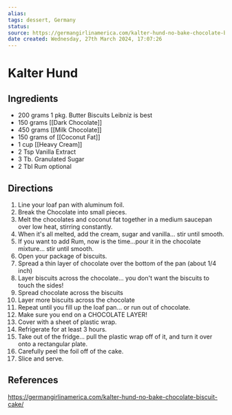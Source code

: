 ```yaml
---
alias: 
tags: dessert, Germany
status:
source: https://germangirlinamerica.com/kalter-hund-no-bake-chocolate-biscuit-cake/
date created: Wednesday, 27th March 2024, 17:07:26
---
```


# Kalter Hund

## Ingredients

- 200 grams 1 pkg. Butter Biscuits Leibniz is best
- 150 grams [[Dark Chocolate]]
- 450 grams [[Milk Chocolate]]
- 150 grams of [[Coconut Fat]]
- 1 cup [[Heavy Cream]]
- 2 Tsp Vanilla Extract
- 3 Tb. Granulated Sugar
- 2 Tbl Rum optional

## Directions

1. Line your loaf pan with aluminum foil.
2. Break the Chocolate into small pieces.
3. Melt the chocolates and coconut fat together in a medium saucepan over low heat, stirring constantly.
4. When it's all melted, add the cream, sugar and vanilla... stir until smooth.
5. If you want to add Rum, now is the time...pour it in the chocolate mixture... stir until smooth.
6. Open your package of biscuits.
7. Spread a thin layer of chocolate over the bottom of the pan (about 1/4 inch)
8. Layer biscuits across the chocolate... you don't want the biscuits to touch the sides!
9. Spread chocolate across the biscuits
10. Layer more biscuits across the chocolate
11. Repeat until you fill up the loaf pan... or run out of chocolate.
12. Make sure you end on a CHOCOLATE LAYER!
13. Cover with a sheet of plastic wrap.
14. Refrigerate for at least 3 hours.
15. Take out of the fridge... pull the plastic wrap off of it, and turn it over onto a rectangular plate.
16. Carefully peel the foil off of the cake.
17. Slice and serve.

## References

https://germangirlinamerica.com/kalter-hund-no-bake-chocolate-biscuit-cake/